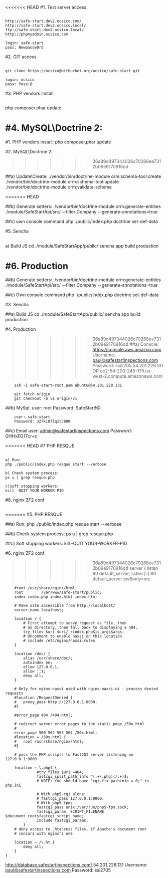 <<<<<<< HEAD
#1. Test server access:
##
    http://safe-start.dev2.ocsico.com/
    http://safe-start.dev2.ocsico.local/
    ftp://safe-start.dev2.ocsico.local/
    http://phpmyadmin.ocsico.com

    login: safe-start
    pass: Newpassw0rd

#2. GIT access
##
    git clone https://ocsico@bitbucket.org/ocsico/safe-start.git

    login: ocsico
    pass: Pass!@

#3. PHP vendors install:
##
   php composer.phar update

#4. MySQL\Doctrine 2:
=======
#1. PHP vendors install:
        php composer.phar update

#2. MySQL\Doctrine 2:
>>>>>>> 36a89d497344026c70268ee7312b09e9170916dd

##a) Update\Create:
        ./vendor/bin/doctrine-module orm:schema-tool:create
        ./vendor/bin/doctrine-module orm:schema-tool:update
        ./vendor/bin/doctrine-module orm:validate-schema

<<<<<<< HEAD

##b) Generate setters:
        ./vendor/bin/doctrine-module orm:generate-entities ./module/SafeStartApi/src/ --filter Company --generate-annotations=true


##c) own console command
        php ./public/index.php doctrine set-def-data

#5. Sencha
##
   a) Build JS
   cd ./module/SafeStartApp/public/
   sencha app build production

#6. Production
=======
##b) Generate setters:
        ./vendor/bin/doctrine-module orm:generate-entities ./module/SafeStartApi/src/ --filter Company --generate-annotations=true

##c) Own console command
        php ./public/index.php doctrine set-def-data

#3. Sencha

##a) Build JS
       cd ./module/SafeStartApp/public/
       sencha app build production

#4. Production

>>>>>>> 36a89d497344026c70268ee7312b09e9170916dd
##a) Console:
        https://console.aws.amazon.com
        Username: paul@safestartinspections.com
        Password: ssi2705
        54.201.228.131 OR ec2-54-200-245-179.us-west-2.compute.amazonaws.com

        ssh -i safe-start-root.pem ubuntu@54.201.228.131

        git fetch origin
        git checkout -b v1 origin/v1

##b) MySql:
        user: root
        Password: SafeStart!@

        user: safe-start
        Password: J27k187lq1tJ80K

##c) Email
        user: admin@safestartinspections.com
        Password: GHHxEG1Tcr+s


<<<<<<< HEAD
#7 PHP RESQUE
##
    a) Run:
    php ./public/index.php resque start --verbose

    b) Check system process:
    ps u | grep resque.php

    c)Soft stopping workers:
    kill -QUIT YOUR-WORKER-PID


#8. nginx ZF2 conf
##
=======
#5. PHP RESQUE

##a) Run:
    php ./public/index.php resque start --verbose

##b) Check system process:
    ps u | grep resque.php

##c) Soft stopping workers:
    kill -QUIT YOUR-WORKER-PID

#6. nginx ZF2 conf
>>>>>>> 36a89d497344026c70268ee7312b09e9170916dd
    server {
        listen 80 default_server;
        listen [::]:80 default_server ipv6only=on;

        #root /usr/share/nginx/html;
        root        /var/www/safe-start/public;
        index index.php index.html index.htm;

        # Make site accessible from http://localhost/
        server_name localhost;

        location / {
            # First attempt to serve request as file, then
            # as directory, then fall back to displaying a 404.
            try_files $uri $uri/ /index.php$is_args$args;
            # Uncomment to enable naxsi on this location
            # include /etc/nginx/naxsi.rules
        }

        location /doc/ {
            alias /usr/share/doc/;
            autoindex on;
            allow 127.0.0.1;
            allow ::1;
            deny all;
        }

        # Only for nginx-naxsi used with nginx-naxsi-ui : process denied requests
        #location /RequestDenied {
        #	proxy_pass http://127.0.0.1:8080;
        #}

        #error_page 404 /404.html;

        # redirect server error pages to the static page /50x.html
        #
        error_page 500 502 503 504 /50x.html;
        #location = /50x.html {
        #	root /usr/share/nginx/html;
        #}

        # pass the PHP scripts to FastCGI server listening on 127.0.0.1:9000

        location ~ \.php$ {
                  #try_files $uri =404;
                  fastcgi_split_path_info ^(.+\.php)(/.+)$;
                  # NOTE: You should have "cgi.fix_pathinfo = 0;" in php.ini

                  # With php5-cgi alone:
                  # fastcgi_pass 127.0.0.1:9000;
                  # With php5-fpm:
                  fastcgi_pass unix:/var/run/php5-fpm.sock;
                  fastcgi_param  SCRIPT_FILENAME $document_root$fastcgi_script_name;
                  include fastcgi_params;
            }
        # deny access to .htaccess files, if Apache's document root
        # concurs with nginx's one

        location ~ /\.ht {
            deny all;
        }
    }

 http://database.safestartinspections.com/
 54.201.228.131
 Username: paul@safestartinspections.com
 Password: ssi2705
